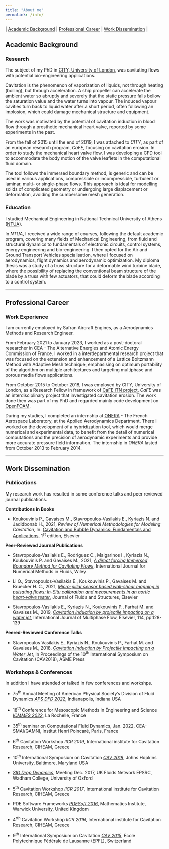 ```yaml
---
title: "About me"
permalink: /info/
---
```


| [Academic Background](#academic-background) | [Professional Career](#professional-career) | [Work Dissemination](#work-dissemination) |

## Academic Background
### Research
The subject of my PhD in [CITY, University of London](https://www.city.ac.uk/), was cavitating flows with potential bio-engineering applications.

Cavitation is the phenomenon of vaporization of liquids, not through heating (boiling), but through acceleration. A ship propeller can accelerate the ambient water so abruptly and severely that the static pressure falls bellow the saturation value and the water turns into vapour. The induced vapour cavities turn back to liquid water after a short period, often following an implosion, which could damage mechanical structure and equipment.

The work was motivated by the potential of cavitation induction in blood flow through a prosthetic mechanical heart valve, reported by some experiments in the past.

From the fall of 2015 until the end of 2019, I was attached to _CITY_, as part of an european research program, _CaFE_, focusing on cavitation erosion. In order to study the mechanical heart valve flow, I was developing a CFD tool to accommodate the body motion of the valve leaflets in the computational fluid domain.

The tool follows the immersed boundary method, is generic and can be used in various applications, compressible or incompressible, turbulent or laminar, multi- or single-phase flows. This approach is ideal for modelling solids of complicated geometry or undergoing large displacement or deformation, avoiding the cumbersome mesh generation.

### Education

I studied Mechanical Engineering in National Technical University of Athens ([NTUA](https://www.ntua.gr)).

In _NTUA_, I received a wide range of courses, following the default academic program, covering many fields of Mechanical Engineering, from fluid and structural dynamics to fundamentals of electronic circuits, control systems, energy engineering and bio-engineering. I then opted for the Air and Ground Transport Vehicles specialisation, where I focused on aerodynamics, flight dynamics and aerodynamic optimization.
My diploma thesis was a study of a truss structure for a deformable wind turbine blade, where the possibility of replacing the conventional beam structure of the blade by a truss with few actuators, that could deform the blade according to a control system.

***

## Professional Career
### Work Experience

I am currently employed by Safran Aircraft Engines, as a Aerodynamics Methods and Research Engineer.

From February 2021 to January 2023, I worked as a post-doctoral researcher in CEA - The Alternative Energies and Atomic Energy Commission of France. I worked in a interdepartmental research project that was focused on the extension and enhancement of a Lattice Boltzmann Method with Adaptive Mesh technique, emphasising on optimum portability of the algorithm on multiple architectures and targeting multiphase and porous media flows applications.

From October 2015 to October 2018, I was employed by CITY, University of London, as a Research Fellow in framework of [CaFE ITN project](https://cordis.europa.eu/project/id/642536). _CaFE_ was an interdisciplinary project that investigated cavitation erosion. The work done then was part of my PhD and regarded mainly code development on [OpenFOAM](https://github.com/OpenFOAM/OpenFOAM-2.4.x).

During my studies, I completed an internship at [ONERA](https://www.onera.fr) - The French Aerospace Laboratory, at the Applied Aerodynamics Department. There I worked on the development of a hybridization tool, which would merge numerical and experimental data, to benefit from the detail of numerical computations and the precision of aerodynamic experiments and provide more accurate pressure field information. The internship in _ONERA_ lasted from October 2013 to February 2014.

***

## Work Dissemination
### Publications

My research work has resulted in some conference talks and peer reviewed journal publications.

**Contributions in Books**

- Koukouvinis P., Gavaises M., Stavropoulos-Vasilakis E., Kyriazis N. and Jadidbonab H., 2021, _Review of Numerical Methodologies for Modeling Cavitation_, In: [Cavitation and Bubble Dynamics: Fundamentals and Applications](https://www.elsevier.com/books/cavitation-and-bubble-dynamics/koukouvinis/978-0-12-823388-7), 1<sup>st</sup> edition, Elsevier

**Peer-Reviewed Journal Publications**

- Stavropoulos-Vasilakis E., Rodriguez C., Malgarinos I., Kyriazis N., Koukouvinis P. and Gavaises M., 2021, [_A direct forcing Immersed Boundary Method for Cavitating Flows_](https://doi.org/10.1002/fld.5026), International Journal for Numerical Methods in Fluids, Wiley

- Li Q., Stavropoulos-Vasilakis E., Koukouvinis P., Gavaises M. and Bruecker H. C., 2021, [_Micro-pillar sensor based wall-shear mapping in pulsating flows: In-Situ calibration and measurements in an aortic heart-valve tester_](https://doi.org/10.1016/j.jfluidstructs.2021.103346), Journal of Fluids and Structures, Elsevier

- Stavropoulos-Vasilakis E., Kyriazis N., Koukouvinis P., Farhat M. and Gavaises M., 2019, [_Cavitation induction by projectile impacting on a water jet_](https://doi.org/10.1016/j.ijmultiphaseflow.2019.03.001), International Journal of Multiphase Flow, Elsevier, 114, pp.128-139

**Peered-Reviewed Conference Talks**

- Stavropoulos Vasilakis E., Kyriazis N., Koukouvinis P., Farhat M. and Gavaises M., 2018, [_Cavitation Induction by Projectile Impacting on a Water Jet_](http://ebooks.asmedigitalcollection.asme.org/content.aspx?bookid=2565&sectionid=206551373), In Proceedings of the 10<sup>th</sup> International Symposium on Cavitation (CAV2018), ASME Press

### Workshops & Conferences

In addition I have attended or talked in few conferences and workshps.

- 75<sup>th</sup> Annual Meeting of American Physical Society’s Division of Fluid Dynamics [_APS DFD 2022_](https://www.apsdfd2022.org/), Indianapolis, Indiana USA

- 18<sup>th</sup> Conference for Mesoscopic Methods in Engineering and Science [_ICMMES 2022_](https://www.icmmes.org/icmmes2022/), La Rochelle, France

- 35<sup>th</sup> seminar on Computational Fluid Dynamics, Jan. 2022, CEA-SMAI/GAMNI, Institut Henri Poincaré, Paris, France

- 6<sup>th</sup> Cavitation Workshop _IICR 2019_, International institute for Cavitation Research, CIHEAM, Greece

- 10<sup>th</sup> International Symposium on Cavitation [_CAV 2018_](https://cav2018.jhu.edu/), Johns Hopkins University, Baltimore, Maryland USA

- [_SIG Drop Dynamics_](https://fluids.ac.uk/sig/DropDynamics), Meeting Dec. 2017, UK Fluids Network EPSRC, Wadham College, University of Oxford

- 5<sup>th</sup> Cavitation Workshop _IICR 2017_, International institute for Cavitation Research, CIHEAM, Greece

- PDE Software Frameworks [_PDESoft 2016_](https://warwick.ac.uk/fac/sci/maths/research/events/2015-16/nonsymposium/pde/), Mathematics Institute, Warwick University, United Kingdom

- 4<sup>rth</sup> Cavitation Workshop _IICR 2016_, International institute for Cavitation Research, CIHEAM, Greece

- 9<sup>th</sup> International Symposium on Cavitation [_CAV 2015_](https://archiveweb.epfl.ch/cav2015.epfl.ch/), Ecole Polytechnique Fédérale de Lausanne (EPFL), Switzerland
